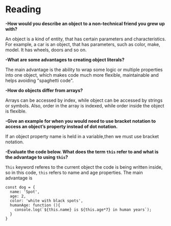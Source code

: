 # Reading

**-How would you describe an object to a non-technical friend you grew up with?**

An object is a kind of entity, that has certain parameters and characteristics. For example, a car is an object, that has parameters, such as color, make, model. It has wheels, doors and so on. 

**-What are some advantages to creating object literals?**

The main advantage is the ability to wrap some logic or multiple properties into one object, which makes code much more flexible, maintainable and helps avoiding "spaghetti code".


**-How do objects differ from arrays?**

Arrays can be accessed by index, while object can be accessed by strings or symbols. Also, order in the array is indexed, while order inside the object is flexible.

**-Give an example for when you would need to use bracket notation to access an object’s property instead of dot notation.**

If an object property name is held in a variable,then we must use bracket notation.


**-Evaluate the code below. What does the term `this` refer to and what is the advantage to using `this`?**

`This` keyword referes to the current object the code is being written inside, so in this code, `this` refers to name and age properties. 
The main advantage is 


```
const dog = {
  name: 'Spot',
  age: 2,
  color: 'white with black spots',
  humanAge: function (){
    console.log(`${this.name} is ${this.age*7} in human years`);
  }
}
```

